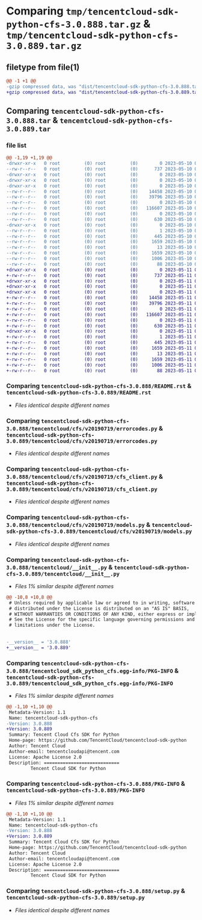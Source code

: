 # Comparing `tmp/tencentcloud-sdk-python-cfs-3.0.888.tar.gz` & `tmp/tencentcloud-sdk-python-cfs-3.0.889.tar.gz`

## filetype from file(1)

```diff
@@ -1 +1 @@
-gzip compressed data, was "dist/tencentcloud-sdk-python-cfs-3.0.888.tar", last modified: Wed May 10 01:57:15 2023, max compression
+gzip compressed data, was "dist/tencentcloud-sdk-python-cfs-3.0.889.tar", last modified: Thu May 11 02:27:59 2023, max compression
```

## Comparing `tencentcloud-sdk-python-cfs-3.0.888.tar` & `tencentcloud-sdk-python-cfs-3.0.889.tar`

### file list

```diff
@@ -1,19 +1,19 @@
-drwxr-xr-x   0 root         (0) root         (0)        0 2023-05-10 01:57:15.000000 tencentcloud-sdk-python-cfs-3.0.888/
--rw-r--r--   0 root         (0) root         (0)      737 2023-05-10 01:57:15.000000 tencentcloud-sdk-python-cfs-3.0.888/README.rst
-drwxr-xr-x   0 root         (0) root         (0)        0 2023-05-10 01:57:15.000000 tencentcloud-sdk-python-cfs-3.0.888/tencentcloud/
-drwxr-xr-x   0 root         (0) root         (0)        0 2023-05-10 01:57:15.000000 tencentcloud-sdk-python-cfs-3.0.888/tencentcloud/cfs/
-drwxr-xr-x   0 root         (0) root         (0)        0 2023-05-10 01:57:15.000000 tencentcloud-sdk-python-cfs-3.0.888/tencentcloud/cfs/v20190719/
--rw-r--r--   0 root         (0) root         (0)    14458 2023-05-10 01:57:15.000000 tencentcloud-sdk-python-cfs-3.0.888/tencentcloud/cfs/v20190719/errorcodes.py
--rw-r--r--   0 root         (0) root         (0)    39796 2023-05-10 01:57:15.000000 tencentcloud-sdk-python-cfs-3.0.888/tencentcloud/cfs/v20190719/cfs_client.py
--rw-r--r--   0 root         (0) root         (0)        0 2023-05-10 01:57:15.000000 tencentcloud-sdk-python-cfs-3.0.888/tencentcloud/cfs/v20190719/__init__.py
--rw-r--r--   0 root         (0) root         (0)   116607 2023-05-10 01:57:15.000000 tencentcloud-sdk-python-cfs-3.0.888/tencentcloud/cfs/v20190719/models.py
--rw-r--r--   0 root         (0) root         (0)        0 2023-05-10 01:57:15.000000 tencentcloud-sdk-python-cfs-3.0.888/tencentcloud/cfs/__init__.py
--rw-r--r--   0 root         (0) root         (0)      630 2023-05-10 01:57:15.000000 tencentcloud-sdk-python-cfs-3.0.888/tencentcloud/__init__.py
-drwxr-xr-x   0 root         (0) root         (0)        0 2023-05-10 01:57:15.000000 tencentcloud-sdk-python-cfs-3.0.888/tencentcloud_sdk_python_cfs.egg-info/
--rw-r--r--   0 root         (0) root         (0)        1 2023-05-10 01:57:15.000000 tencentcloud-sdk-python-cfs-3.0.888/tencentcloud_sdk_python_cfs.egg-info/dependency_links.txt
--rw-r--r--   0 root         (0) root         (0)      445 2023-05-10 01:57:15.000000 tencentcloud-sdk-python-cfs-3.0.888/tencentcloud_sdk_python_cfs.egg-info/SOURCES.txt
--rw-r--r--   0 root         (0) root         (0)     1659 2023-05-10 01:57:15.000000 tencentcloud-sdk-python-cfs-3.0.888/tencentcloud_sdk_python_cfs.egg-info/PKG-INFO
--rw-r--r--   0 root         (0) root         (0)       13 2023-05-10 01:57:15.000000 tencentcloud-sdk-python-cfs-3.0.888/tencentcloud_sdk_python_cfs.egg-info/top_level.txt
--rw-r--r--   0 root         (0) root         (0)     1659 2023-05-10 01:57:15.000000 tencentcloud-sdk-python-cfs-3.0.888/PKG-INFO
--rw-r--r--   0 root         (0) root         (0)     1006 2023-05-10 01:57:15.000000 tencentcloud-sdk-python-cfs-3.0.888/setup.py
--rw-r--r--   0 root         (0) root         (0)       88 2023-05-10 01:57:15.000000 tencentcloud-sdk-python-cfs-3.0.888/setup.cfg
+drwxr-xr-x   0 root         (0) root         (0)        0 2023-05-11 02:27:59.000000 tencentcloud-sdk-python-cfs-3.0.889/
+-rw-r--r--   0 root         (0) root         (0)      737 2023-05-11 02:27:59.000000 tencentcloud-sdk-python-cfs-3.0.889/README.rst
+drwxr-xr-x   0 root         (0) root         (0)        0 2023-05-11 02:27:59.000000 tencentcloud-sdk-python-cfs-3.0.889/tencentcloud/
+drwxr-xr-x   0 root         (0) root         (0)        0 2023-05-11 02:27:59.000000 tencentcloud-sdk-python-cfs-3.0.889/tencentcloud/cfs/
+drwxr-xr-x   0 root         (0) root         (0)        0 2023-05-11 02:27:59.000000 tencentcloud-sdk-python-cfs-3.0.889/tencentcloud/cfs/v20190719/
+-rw-r--r--   0 root         (0) root         (0)    14458 2023-05-11 02:27:59.000000 tencentcloud-sdk-python-cfs-3.0.889/tencentcloud/cfs/v20190719/errorcodes.py
+-rw-r--r--   0 root         (0) root         (0)    39796 2023-05-11 02:27:59.000000 tencentcloud-sdk-python-cfs-3.0.889/tencentcloud/cfs/v20190719/cfs_client.py
+-rw-r--r--   0 root         (0) root         (0)        0 2023-05-11 02:27:59.000000 tencentcloud-sdk-python-cfs-3.0.889/tencentcloud/cfs/v20190719/__init__.py
+-rw-r--r--   0 root         (0) root         (0)   116607 2023-05-11 02:27:59.000000 tencentcloud-sdk-python-cfs-3.0.889/tencentcloud/cfs/v20190719/models.py
+-rw-r--r--   0 root         (0) root         (0)        0 2023-05-11 02:27:59.000000 tencentcloud-sdk-python-cfs-3.0.889/tencentcloud/cfs/__init__.py
+-rw-r--r--   0 root         (0) root         (0)      630 2023-05-11 02:27:59.000000 tencentcloud-sdk-python-cfs-3.0.889/tencentcloud/__init__.py
+drwxr-xr-x   0 root         (0) root         (0)        0 2023-05-11 02:27:59.000000 tencentcloud-sdk-python-cfs-3.0.889/tencentcloud_sdk_python_cfs.egg-info/
+-rw-r--r--   0 root         (0) root         (0)        1 2023-05-11 02:27:59.000000 tencentcloud-sdk-python-cfs-3.0.889/tencentcloud_sdk_python_cfs.egg-info/dependency_links.txt
+-rw-r--r--   0 root         (0) root         (0)      445 2023-05-11 02:27:59.000000 tencentcloud-sdk-python-cfs-3.0.889/tencentcloud_sdk_python_cfs.egg-info/SOURCES.txt
+-rw-r--r--   0 root         (0) root         (0)     1659 2023-05-11 02:27:59.000000 tencentcloud-sdk-python-cfs-3.0.889/tencentcloud_sdk_python_cfs.egg-info/PKG-INFO
+-rw-r--r--   0 root         (0) root         (0)       13 2023-05-11 02:27:59.000000 tencentcloud-sdk-python-cfs-3.0.889/tencentcloud_sdk_python_cfs.egg-info/top_level.txt
+-rw-r--r--   0 root         (0) root         (0)     1659 2023-05-11 02:27:59.000000 tencentcloud-sdk-python-cfs-3.0.889/PKG-INFO
+-rw-r--r--   0 root         (0) root         (0)     1006 2023-05-11 02:27:59.000000 tencentcloud-sdk-python-cfs-3.0.889/setup.py
+-rw-r--r--   0 root         (0) root         (0)       88 2023-05-11 02:27:59.000000 tencentcloud-sdk-python-cfs-3.0.889/setup.cfg
```

### Comparing `tencentcloud-sdk-python-cfs-3.0.888/README.rst` & `tencentcloud-sdk-python-cfs-3.0.889/README.rst`

 * *Files identical despite different names*

### Comparing `tencentcloud-sdk-python-cfs-3.0.888/tencentcloud/cfs/v20190719/errorcodes.py` & `tencentcloud-sdk-python-cfs-3.0.889/tencentcloud/cfs/v20190719/errorcodes.py`

 * *Files identical despite different names*

### Comparing `tencentcloud-sdk-python-cfs-3.0.888/tencentcloud/cfs/v20190719/cfs_client.py` & `tencentcloud-sdk-python-cfs-3.0.889/tencentcloud/cfs/v20190719/cfs_client.py`

 * *Files identical despite different names*

### Comparing `tencentcloud-sdk-python-cfs-3.0.888/tencentcloud/cfs/v20190719/models.py` & `tencentcloud-sdk-python-cfs-3.0.889/tencentcloud/cfs/v20190719/models.py`

 * *Files identical despite different names*

### Comparing `tencentcloud-sdk-python-cfs-3.0.888/tencentcloud/__init__.py` & `tencentcloud-sdk-python-cfs-3.0.889/tencentcloud/__init__.py`

 * *Files 1% similar despite different names*

```diff
@@ -10,8 +10,8 @@
 # Unless required by applicable law or agreed to in writing, software
 # distributed under the License is distributed on an "AS IS" BASIS,
 # WITHOUT WARRANTIES OR CONDITIONS OF ANY KIND, either express or implied.
 # See the License for the specific language governing permissions and
 # limitations under the License.
 
 
-__version__ = '3.0.888'
+__version__ = '3.0.889'
```

### Comparing `tencentcloud-sdk-python-cfs-3.0.888/tencentcloud_sdk_python_cfs.egg-info/PKG-INFO` & `tencentcloud-sdk-python-cfs-3.0.889/tencentcloud_sdk_python_cfs.egg-info/PKG-INFO`

 * *Files 1% similar despite different names*

```diff
@@ -1,10 +1,10 @@
 Metadata-Version: 1.1
 Name: tencentcloud-sdk-python-cfs
-Version: 3.0.888
+Version: 3.0.889
 Summary: Tencent Cloud Cfs SDK for Python
 Home-page: https://github.com/TencentCloud/tencentcloud-sdk-python
 Author: Tencent Cloud
 Author-email: tencentcloudapi@tencent.com
 License: Apache License 2.0
 Description: ============================
         Tencent Cloud SDK for Python
```

### Comparing `tencentcloud-sdk-python-cfs-3.0.888/PKG-INFO` & `tencentcloud-sdk-python-cfs-3.0.889/PKG-INFO`

 * *Files 1% similar despite different names*

```diff
@@ -1,10 +1,10 @@
 Metadata-Version: 1.1
 Name: tencentcloud-sdk-python-cfs
-Version: 3.0.888
+Version: 3.0.889
 Summary: Tencent Cloud Cfs SDK for Python
 Home-page: https://github.com/TencentCloud/tencentcloud-sdk-python
 Author: Tencent Cloud
 Author-email: tencentcloudapi@tencent.com
 License: Apache License 2.0
 Description: ============================
         Tencent Cloud SDK for Python
```

### Comparing `tencentcloud-sdk-python-cfs-3.0.888/setup.py` & `tencentcloud-sdk-python-cfs-3.0.889/setup.py`

 * *Files identical despite different names*

